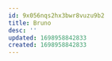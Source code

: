 ```yaml
---
id: 9x056nqs2hx3bwr8vuzu9b2
title: Bruno
desc: ''
updated: 1698958842833
created: 1698958842833
---
```

